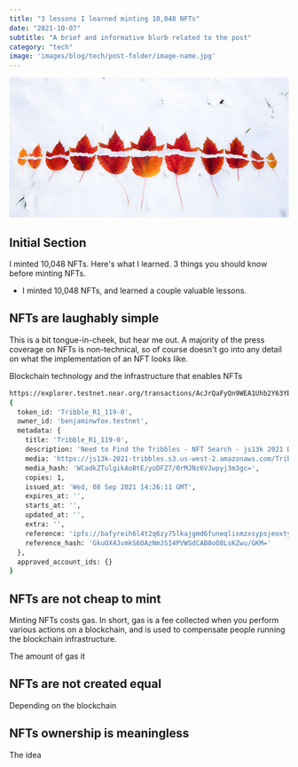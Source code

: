 ```yaml
---
title: "3 lessons I learned minting 10,048 NFTs"
date: "2021-10-07"
subtitle: "A brief and informative blurb related to the post"
category: "tech"
image: 'images/blog/tech/post-folder/image-name.jpg'
---
```


![Initial image used as anchor for article](/public/images/blog/tech/why-isnt-npm-link-working/why-isnt-npm-link-working-title-image.jpg)

## Initial Section

I minted 10,048 NFTs. Here's what I learned.
3 things you should know before minting NFTs.
- I minted 10,048 NFTs, and learned a couple valuable lessons. 

## NFTs are laughably simple

This is a bit tongue-in-cheek, but hear me out. A majority of the press coverage on NFTs is non-technical, so of course doesn't go into any detail on what the implementation of an NFT looks like.

Blockchain technology and the infrastructure that enables NFTs 

```bash
https://explorer.testnet.near.org/transactions/AcJrQaFyQn9WEA1Uhb2Y63YBKXaLcm2995PrhKj21AEM
{
  token_id: 'Tribble_R1_119-0',
  owner_id: 'benjaminwfox.testnet',
  metadata: {
    title: 'Tribble_R1_119-0',
    description: 'Need to Find the Tribbles - NFT Search - js13k 2021 Decentralized Category',
    media: 'https://js13k-2021-tribbles.s3.us-west-2.amazonaws.com/Tribble_R1_119-0.png',
    media_hash: 'WCadkZTulgikAoBtE/yoDFZ7/0rMJNz6VJwpyj3m3gc=',
    copies: 1,
    issued_at: 'Wed, 08 Sep 2021 14:26:11 GMT',
    expires_at: '',
    starts_at: '',
    updated_at: '',
    extra: '',
    reference: 'ipfs://bafyreih6l4t2q6zy75lkajgmd6funeqlismzxsypsjeoxty2a7jkjnaj5i/metadata.json',
    reference_hash: 'GkuOX4JvmkS6OAzNmJSI4PVWSdCAB0oO8LsKZwu/GKM='
  },
  approved_account_ids: {}
}
```

## NFTs are not cheap to mint

Minting NFTs costs gas. In short, gas is a fee collected when you perform various actions on a blockchain, and is used to compensate people running the blockchain infrastructure.

The amount of gas it 

## NFTs are not created equal

Depending on the blockchain

## NFTs ownership is meaningless

The idea 

